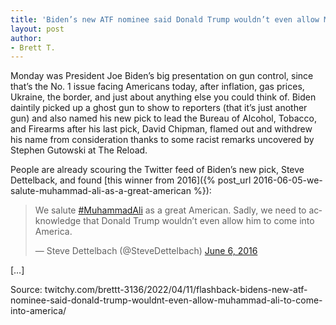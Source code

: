```yaml
---
title: 'Biden’s new ATF nominee said Donald Trump wouldn’t even allow Muhammad Ali ‘to come into America’'
layout: post
author:
- Brett T.
---
```


Monday was President Joe Biden’s big presentation on gun control, since that’s the No. 1 issue facing Americans today, after inflation, gas prices, Ukraine, the border, and just about anything else you could think of. Biden daintily picked up a ghost gun to show to reporters (that it’s just another gun) and also named his new pick to lead the Bureau of Alcohol, Tobacco, and Firearms after his last pick, David Chipman, flamed out and withdrew his name from consideration thanks to some racist remarks uncovered by Stephen Gutowski at The Reload.

People are already scouring the Twitter feed of Biden’s new pick, Steve Dettelback, and found [this winner from 2016]({% post_url 2016-06-05-we-salute-muhammad-ali-as-a-great-american %}):

<blockquote class="twitter-tweet"><p lang="en" dir="ltr">We salute <a href="https://twitter.com/hashtag/MuhammadAli?src=hash&amp;ref_src=twsrc%5Etfw">#MuhammadAli</a> as a great American. Sadly, we need to acknowledge that Donald Trump wouldn’t even allow him to come into America.</p>&mdash; Steve Dettelbach (@SteveDettelbach) <a href="https://twitter.com/SteveDettelbach/status/739622713724002305?ref_src=twsrc%5Etfw">June 6, 2016</a></blockquote> <script async src="https://platform.twitter.com/widgets.js" charset="utf-8"></script>

[…]

Source: twitchy.com/brettt-3136/2022/04/11/flashback-bidens-new-atf-nominee-said-donald-trump-wouldnt-even-allow-muhammad-ali-to-come-into-america/
